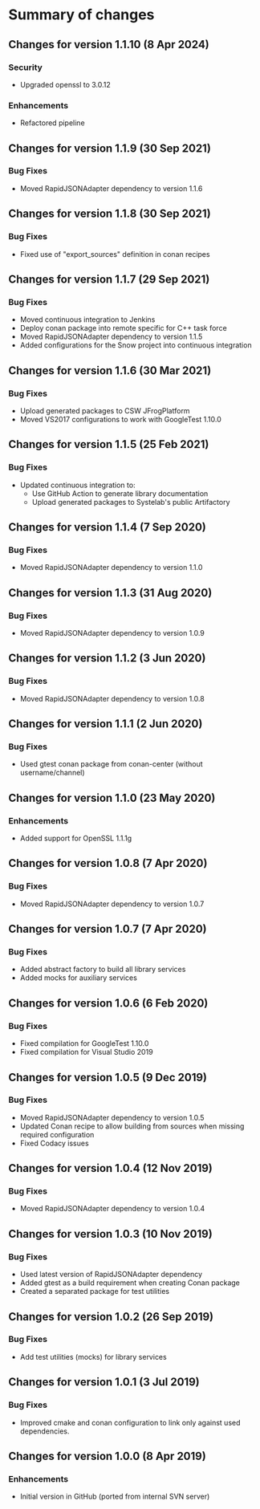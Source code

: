 # Summary of changes

## Changes for version 1.1.10 (8 Apr 2024)

### Security

- Upgraded openssl to 3.0.12

### Enhancements

- Refactored pipeline

## Changes for version 1.1.9 (30 Sep 2021)

### Bug Fixes

- Moved RapidJSONAdapter dependency to version 1.1.6


## Changes for version 1.1.8 (30 Sep 2021)

### Bug Fixes

- Fixed use of "export_sources" definition in conan recipes


## Changes for version 1.1.7 (29 Sep 2021)

### Bug Fixes

- Moved continuous integration to Jenkins
- Deploy conan package into remote specific for C++ task force
- Moved RapidJSONAdapter dependency to version 1.1.5
- Added configurations for the Snow project into continuous integration


## Changes for version 1.1.6 (30 Mar 2021)

### Bug Fixes

- Upload generated packages to CSW JFrogPlatform
- Moved VS2017 configurations to work with GoogleTest 1.10.0


## Changes for version 1.1.5 (25 Feb 2021)

### Bug Fixes

- Updated continuous integration to:
  - Use GitHub Action to generate library documentation
  - Upload generated packages to Systelab's public Artifactory


## Changes for version 1.1.4 (7 Sep 2020)

### Bug Fixes

- Moved RapidJSONAdapter dependency to version 1.1.0


## Changes for version 1.1.3 (31 Aug 2020)

### Bug Fixes

- Moved RapidJSONAdapter dependency to version 1.0.9


## Changes for version 1.1.2 (3 Jun 2020)

### Bug Fixes

- Moved RapidJSONAdapter dependency to version 1.0.8


## Changes for version 1.1.1 (2 Jun 2020)

### Bug Fixes

- Used gtest conan package from conan-center (without username/channel)


## Changes for version 1.1.0 (23 May 2020)

### Enhancements

- Added support for OpenSSL 1.1.1g


## Changes for version 1.0.8 (7 Apr 2020)

### Bug Fixes

- Moved RapidJSONAdapter dependency to version 1.0.7


## Changes for version 1.0.7 (7 Apr 2020)

### Bug Fixes

- Added abstract factory to build all library services
- Added mocks for auxiliary services


## Changes for version 1.0.6 (6 Feb 2020)

### Bug Fixes

- Fixed compilation for GoogleTest 1.10.0
- Fixed compilation for Visual Studio 2019


## Changes for version 1.0.5 (9 Dec 2019)

### Bug Fixes

- Moved RapidJSONAdapter dependency to version 1.0.5
- Updated Conan recipe to allow building from sources when missing required configuration
- Fixed Codacy issues


## Changes for version 1.0.4 (12 Nov 2019)

### Bug Fixes

- Moved RapidJSONAdapter dependency to version 1.0.4


## Changes for version 1.0.3 (10 Nov 2019)

### Bug Fixes

- Used latest version of RapidJSONAdapter dependency
- Added gtest as a build requirement when creating Conan package
- Created a separated package for test utilities


## Changes for version 1.0.2 (26 Sep 2019)

### Bug Fixes

- Add test utilities (mocks) for library services


## Changes for version 1.0.1 (3 Jul 2019)

### Bug Fixes

- Improved cmake and conan configuration to link only against used dependencies.


## Changes for version 1.0.0 (8 Apr 2019)

### Enhancements

- Initial version in GitHub (ported from internal SVN server)
